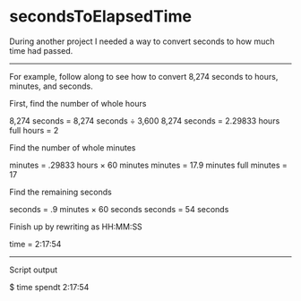 # secondsToElapsedTime
During another project I needed a way to convert seconds to how much time had passed.

--------------------------------------------------------------------------------

For example, follow along to see how to convert 8,274 seconds to hours, minutes, and seconds.

First, find the number of whole hours

8,274 seconds = 8,274 seconds ÷ 3,600
8,274 seconds = 2.29833 hours
full hours = 2

Find the number of whole minutes

minutes = .29833 hours × 60 minutes
minutes = 17.9 minutes
full minutes = 17

Find the remaining seconds

seconds = .9 minutes × 60 seconds
seconds = 54 seconds

Finish up by rewriting as HH:MM:SS

time = 2:17:54

--------------------------------------------------------------------------------

Script output

$ time spendt 2:17:54
